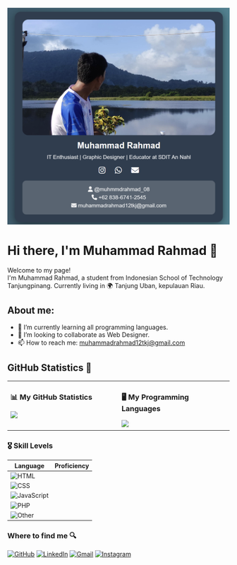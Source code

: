 ![My Banner](https://github.com/muhammadrahmad/muhammadrahmad/raw/main/profile.png)

# Hi there, I'm Muhammad Rahmad 👋

Welcome to my page!  
I'm Muhammad Rahmad, a student from Indonesian School of Technology Tanjungpinang. Currently living in 🌍 Tanjung Uban, kepulauan Riau.  

## About me:
- 🌱 I’m currently learning all programming languages.
- 👥 I’m looking to collaborate as Web Designer.
- 📫 How to reach me: muhammadrahmad12tkj@gmail.com

## GitHub Statistics 🚀 

<div align="center">
  <table>
    <tr>
      <td valign="top" width="50%">
        <h3>📊 My GitHub Statistics</h3>
        <img src="https://github-readme-stats.vercel.app/api?username=your-github-username&show_icons=true&theme=blue" />
      </td>
      <td valign="top" width="50%">
        <h3>🖥️ My Programming Languages</h3>
        <img src="https://github-readme-stats.vercel.app/api/top-langs/?username=your-github-username&layout=compact&theme=blue" />
      </td>
  </table>
    </div>

### 🎖️ Skill Levels

| Language    | Proficiency |
|-------------|------------|
| ![HTML](https://img.shields.io/badge/HTML-40%25-brightgreen?style=for-the-badge) |  
| ![CSS](https://img.shields.io/badge/CSS-15%25-blue?style=for-the-badge) |  
| ![JavaScript](https://img.shields.io/badge/JavaScript-10%25-yellow?style=for-the-badge) |  
| ![PHP](https://img.shields.io/badge/PHP-5%25-gray?style=for-the-badge) |  
| ![Other](https://img.shields.io/badge/Other-30%25-lightgrey?style=for-the-badge) |


### Where to find me 🔍

[![GitHub](https://img.shields.io/badge/GitHub-000?style=for-the-badge&logo=github&logoColor=white)](https://github.com/muhammadrahmad)
[![LinkedIn](https://img.shields.io/badge/LinkedIn-0A66C2?style=for-the-badge&logo=linkedin&logoColor=white)](https://www.linkedin.com/in/muhammad-rahmad-753a65270)
[![Gmail](https://img.shields.io/badge/Gmail-D14836?style=for-the-badge&logo=gmail&logoColor=white)](mailto:muhammadrahmad12tkj@gmail.com)
[![Instagram](https://img.shields.io/badge/Instagram-E4405F?style=for-the-badge&logo=instagram&logoColor=white)](https://www.instagram.com/muhmmdrahmad_08)


